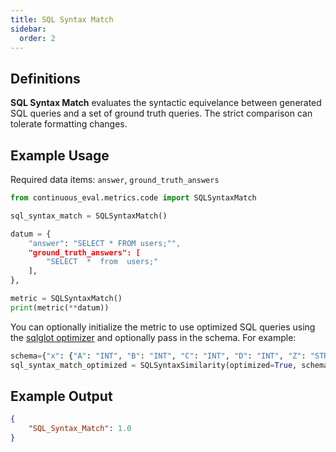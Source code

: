 ```yaml
---
title: SQL Syntax Match
sidebar:
  order: 2
---
```


## Definitions

**SQL Syntax Match** evaluates the syntactic equivelance between generated SQL queries and a set of ground truth queries. The strict comparison can tolerate formatting changes.

## Example Usage

Required data items: `answer`, `ground_truth_answers`

```python
from continuous_eval.metrics.code import SQLSyntaxMatch

sql_syntax_match = SQLSyntaxMatch()

datum = {
    "answer": "SELECT * FROM users;"",
    "ground_truth_answers": [
        "SELECT  *  from  users;"
    ],
},

metric = SQLSyntaxMatch()
print(metric(**datum))
```

You can optionally initialize the metric to use optimized SQL queries using the [sqlglot optimizer](https://github.com/tobymao/sqlglot?tab=readme-ov-file#sql-optimizer) and optionally pass in the schema. For example:
```python
schema={"x": {"A": "INT", "B": "INT", "C": "INT", "D": "INT", "Z": "STRING"}}
sql_syntax_match_optimized = SQLSyntaxSimilarity(optimized=True, schema=schema)
```

## Example Output

```JSON
{
    "SQL_Syntax_Match": 1.0
}
```